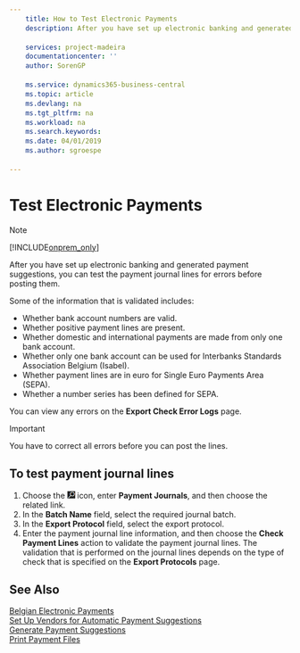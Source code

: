 ```yaml
---
    title: How to Test Electronic Payments
    description: After you have set up electronic banking and generated payment suggestions, you can test the payment journal lines for errors before posting them.

    services: project-madeira
    documentationcenter: ''
    author: SorenGP

    ms.service: dynamics365-business-central
    ms.topic: article
    ms.devlang: na
    ms.tgt_pltfrm: na
    ms.workload: na
    ms.search.keywords:
    ms.date: 04/01/2019
    ms.author: sgroespe

---
```

# Test Electronic Payments
> [!Note]
> [!INCLUDE[onprem_only](../../includes/onprem_only_md.md)]

After you have set up electronic banking and generated payment suggestions, you can test the payment journal lines for errors before posting them.  

Some of the information that is validated includes:  

- Whether bank account numbers are valid.  
- Whether positive payment lines are present.  
- Whether domestic and international payments are made from only one bank account.  
- Whether only one bank account can be used for Interbanks Standards Association Belgium (Isabel).  
- Whether payment lines are in euro for Single Euro Payments Area (SEPA).  
- Whether a number series has been defined for SEPA.  

You can view any errors on the **Export Check Error Logs** page.  

> [!IMPORTANT]  
>  You have to correct all errors before you can post the lines.  

## To test payment journal lines  

1.  Choose the ![Search for Page or Report](../../media/ui-search/search_small.png "Search for Page or Report icon") icon, enter **Payment Journals**, and then choose the related link.  
2.  In the **Batch Name** field, select the required journal batch.  
3.  In the **Export Protocol** field, select the export protocol.  
4.  Enter the payment journal line information, and then choose the **Check Payment Lines** action to validate the payment journal lines. The validation that is performed on the journal lines depends on the type of check that is specified on the **Export Protocols** page.  

## See Also  
 [Belgian Electronic Payments](belgian-electronic-payments.md)   
 [Set Up Vendors for Automatic Payment Suggestions](how-to-set-up-vendors-for-automatic-payment-suggestions.md)   
 [Generate Payment Suggestions](how-to-generate-payment-suggestions.md)   
 [Print Payment Files](how-to-print-payment-files.md)
